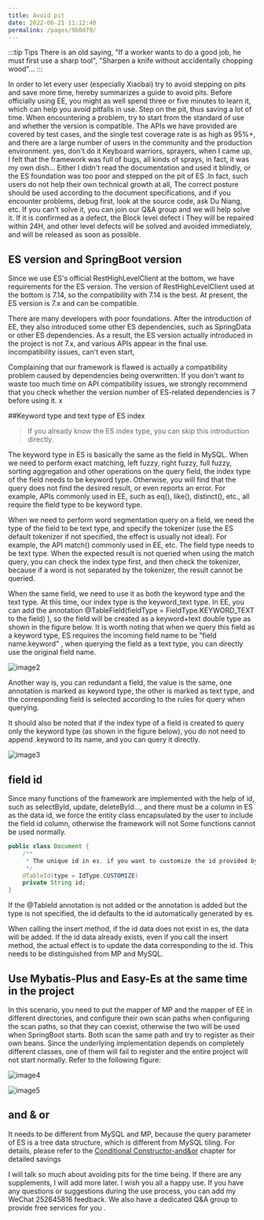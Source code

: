 ```yaml
---
title: Avoid pit
date: 2022-06-21 11:12:40
permalink: /pages/9b0d79/
---
```


:::tip Tips
There is an old saying, "If a worker wants to do a good job, he must first use a sharp tool", "Sharpen a knife without accidentally chopping wood"...
:::

In order to let every user (especially Xiaobai) try to avoid stepping on pits and save more time, hereby summarizes a guide to avoid pits. Before officially using EE, you might as well spend three or five minutes to learn it, which can help you avoid pitfalls in use. Step on the pit, thus saving a lot of time.
When encountering a problem, try to start from the standard of use and whether the version is compatible. The APIs we have provided are covered by test cases, and the single test coverage rate is as high as 95%+, and there are a large number of users in the community and the production environment. yes, don't do it
Keyboard warriors, sprayers, when I came up, I felt that the framework was full of bugs, all kinds of sprays, in fact, it was my own dish... Either I didn't read the documentation and used it blindly, or the ES foundation was too poor and stepped on the pit of ES .In fact, such users do not help their own technical growth at all,
The correct posture should be used according to the document specifications, and if you encounter problems, debug first, look at the source code, ask Du Niang, etc. If you can't solve it, you can join our Q&A group and we will help solve it. If it is confirmed as a defect, the Block level defect i
They will be repaired within 24H, and other level defects will be solved and avoided immediately, and will be released as soon as possible.

## ES version and SpringBoot version

Since we use ES's official RestHighLevelClient at the bottom, we have requirements for the ES version. The version of RestHighLevelClient used at the bottom is 7.14, so the compatibility with 7.14 is the best. At present, the ES version is 7.x and can be compatible.<br />

There are many developers with poor foundations. After the introduction of EE, they also introduced some other ES dependencies, such as SpringData or other ES dependencies. As a result, the ES version actually introduced in the project is not 7.x, and various APIs appear in the final use. incompatibility issues, can't even start,

Complaining that our framework is flawed is actually a compatibility problem caused by dependencies being overwritten. If you don't want to waste too much time on API compatibility issues, we strongly recommend that you check whether the version number of ES-related dependencies is 7 before using it. x

##Keyword type and text type of ES index

> If you already know the ES index type, you can skip this introduction directly.

The keyword type in ES is basically the same as the field in MySQL. When we need to perform exact matching, left fuzzy, right fuzzy, full fuzzy, sorting aggregation and other operations on the query field, the index type of the field needs to be keyword type. Otherwise, you will find that the query does not find the desired result, or even reports an error. For example, APIs commonly used in EE, such as eq(), like(), distinct(), etc., all require the field type to be keyword type.

When we need to perform word segmentation query on a field, we need the type of the field to be text type, and specify the tokenizer (use the ES default tokenizer if not specified, the effect is usually not ideal). For example, the API match() commonly used in EE, etc. The field type needs to be text type. When the expected result is not queried when using the match query, you can check the index type first, and then check the tokenizer, because if a word is not separated by the tokenizer, the result cannot be queried.

When the same field, we need to use it as both the keyword type and the text type. At this time, our index type is the keyword_text type. In EE, you can add the annotation @TableField(fieldType = FieldType.KEYWORD_TEXT to the field) ), so the field will be created as a keyword+text double type as shown in the figure below. It is worth noting that when we query this field as a keyword type, ES requires the incoming field name to be "field name.keyword" , when querying the field as a text type, you can directly use the original field name.

![image2](https://iknow.hs.net/72818af6-7cc3-4833-b7a7-dbff845ce73e.png)

Another way is, you can redundant a field, the value is the same, one annotation is marked as keyword type, the other is marked as text type, and the corresponding field is selected according to the rules for query when querying.


It should also be noted that if the index type of a field is created to query only the keyword type (as shown in the figure below), you do not need to append .keyword to its name, and you can query it directly.

![image3](https://iknow.hs.net/87335e55-1fe3-44ed-920b-61354383e85a.png)

## field id

Since many functions of the framework are implemented with the help of id, such as selectById, update, deleteById..., and there must be a column in ES as the data id, we force the entity class encapsulated by the user to include the field id column, otherwise the framework will not Some functions cannot be used normally.
````java
public class Document {
    /**
     * The unique id in es, if you want to customize the id provided by the id in es, such as the id in MySQL, please specify the type in the annotation as customize or specify it directly in the global configuration file, so the id supports any data type)
     */
    @TableId(type = IdType.CUSTOMIZE)
    private String id;
}
````
If the @TableId annotation is not added or the annotation is added but the type is not specified, the id defaults to the id automatically generated by es.

When calling the insert method, if the id data does not exist in es, the data will be added. If the id data already exists, even if you call the insert method, the actual effect is to update the data corresponding to the id. This needs to be distinguished from MP and MySQL.

## Use Mybatis-Plus and Easy-Es at the same time in the project
In this scenario, you need to put the mapper of MP and the mapper of EE in different directories, and configure their own scan paths when configuring the scan paths, so that they can coexist, otherwise the two will be used when SpringBoot starts. Both scan the same path and try to register as their own beans. Since the underlying implementation depends on completely different classes, one of them will fail to register and the entire project will not start normally. Refer to the following figure:

![image4](https://iknow.hs.net/30f08bc4-cb07-4ac6-8a52-59e062105238.png)

![image5](https://iknow.hs.net/1b5806d4-6c5b-48e6-a025-7746f89f0f6a.png)

## and & or

It needs to be different from MySQL and MP, because the query parameter of ES is a tree data structure, which is different from MySQL tiling. For details, please refer to the [Conditional Constructor-and&or](/pages/1cebb8/) chapter for detailed savings

I will talk so much about avoiding pits for the time being. If there are any supplements, I will add more later. I wish you all a happy use. If you have any questions or suggestions during the use process, you can add my WeChat 252645816 feedback. We also have a dedicated Q&A group to provide free services for you .